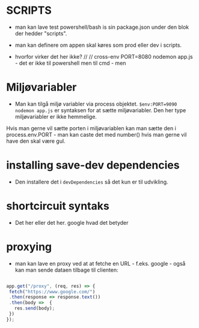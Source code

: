 # SCRIPTS
- man kan lave test powershell/bash is sin package.json under den blok der hedder "scripts".

- man kan definere om appen skal køres som prod eller dev i scripts.


- hvorfor virker det her ikke? // // cross-env PORT=8080 nodemon app.js - det er ikke til powershell men til cmd - men 

# Miljøvariabler

- Man kan tilgå miljø variabler via process objektet. `$env:PORT=9090 nodemon app.js` er syntaksen for at sætte miljøvariabler. Den her type miljøvariabler er ikke hemmelige. 

Hvis man gerne vil sætte porten i miljøvariablen kan man sætte den i process.env.PORT - man kan caste det med number() hvis man gerne vil have den skal være gul.

# installing save-dev dependencies
 - Den installere det i `devDependencies` så det kun er til udvikling.


# shortcircuit syntaks
- Det her eller det her. google hvad det betyder

# proxying
- man kan lave en proxy ved at at fetche en URL - f.eks. google - også kan man sende dataen tilbage til clienten:
 ```js
 
app.get("/proxy", (req, res) => {
  fetch("https://www.google.com/")
  .then(response => response.text())
  .then(body =>  {
    res.send(body);
  })
});
 ```


